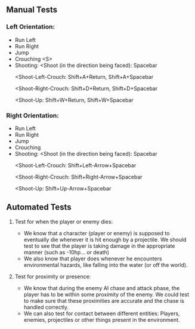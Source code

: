 ## Manual Tests

### Left Orientation:
- Run Left <A>
- Run Right <D>
- Jump <W>
- Crouching \<S>
- Shooting:
    <Shoot (in the direction being faced): 
        Spacebar
    >
    <Shoot-Left-Crouch: 
        Shift+A+Return,
        Shift+A+Spacebar
    >
    <Shoot-Right-Crouch: 
        Shift+D+Return, 
        Shift+D+Spacebar
    >
    <Shoot-Up: 
        Shift+W+Return,
        Shift+W+Spacebar
    >

### Right Orientation:
- Run Left <Left-Arrow>
- Run Right <Right-Arrow>
- Jump <Up-Arrow>
- Crouching <Down-Arrow>
- Shooting:
    <Shoot (in the direction being faced): 
        Spacebar
    >
    <Shoot-Left-Crouch: 
        Shift+Left-Arrow+Spacebar
    >
    <Shoot-Right-Crouch: 
        Shift+Right-Arrow+Spacebar
    >
    <Shoot-Up: 
        Shift+Up-Arrow+Spacebar
    >

## Automated Tests

1. Test for when the player or enemy dies:
    - We know that a character (player or enemy) is supposed to eventually die whenever it is hit enough by a projectile. We should test to see that the player is taking damage in the appropriate manner (such as -10hp... or death)
    - We also know that player does whenever he encounters environmental hazards, like falling into the water (or off the world). 

2. Test for proximity or presence: 
    - We know that during the enemy AI chase and attack phase, the player has to be within some proximity of the enemy. We could test to make sure that these proximities are accurate and the chase is handled correctly.
    - We can also test for contact between different entities: Players, enemies, projectiles or other things present in the environment.
